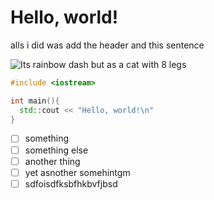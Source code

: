 # Hello, world!

alls i did was add the header and this sentence

![Its rainbow dash but as a cat with 8 legs](https://octodex.github.com/images/twenty-percent-cooler-octocat.png)

```cpp
#include <iostream>

int main(){
  std::cout << "Hello, world!\n"
}
```
- [ ] something
- [ ] something else
- [ ] another thing
- [ ] yet asnother somehintgm
- [ ] sdfoisdfksbfhkbvfjbsd
